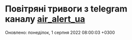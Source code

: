 # Повітряні тривоги з telegram каналу [air_alert_ua](https://t.me/air_alert_ua)

Оновлено:
понеділок, 1 серпня 2022 08:00:03 +0300
